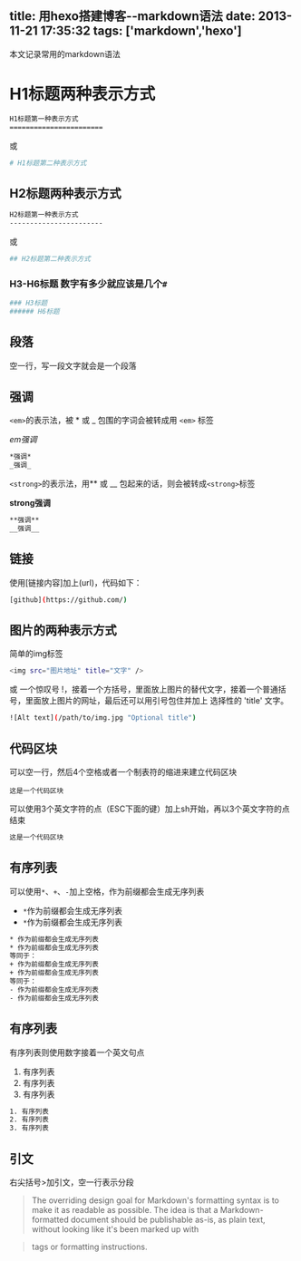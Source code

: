 title: 用hexo搭建博客--markdown语法
date: 2013-11-21 17:35:32
tags: ['markdown','hexo']
---

本文记录常用的markdown语法

H1标题两种表示方式
=======================

```sh
H1标题第一种表示方式
=======================
```
或
```sh
# H1标题第二种表示方式
```

H2标题两种表示方式
-----------------------

```sh
H2标题第一种表示方式
-----------------------
```
<!--more-->
或
```sh
## H2标题第二种表示方式
```

### H3-H6标题 数字有多少就应该是几个`#`

```sh
### H3标题
###### H6标题
```

段落
----------------

空一行，写一段文字就会是一个段落

强调
----------------
`<em>`的表示法，被 * 或 _ 包围的字词会被转成用 `<em>` 标签

*em强调*

```sh
*强调*
_强调_
```

`<strong>`的表示法，用** 或 __ 包起来的话，则会被转成`<strong>`标签

**strong强调**

```sh
**强调**
__强调__
```

链接
----------------
使用[链接内容]加上(url)，代码如下：

```sh
[github](https://github.com/)
```

图片的两种表示方式
----------------

简单的img标签
```sh
<img src="图片地址" title="文字" />
```
或
一个惊叹号 !，接着一个方括号，里面放上图片的替代文字，接着一个普通括号，里面放上图片的网址，最后还可以用引号包住并加上 选择性的 'title' 文字。
```sh
![Alt text](/path/to/img.jpg "Optional title")
```

代码区块
----------------

可以空一行，然后4个空格或者一个制表符的缩进来建立代码区块

    这是一个代码区块

可以使用3个英文字符的点（ESC下面的键）加上sh开始，再以3个英文字符的点结束
```sh
这是一个代码区块
```

有序列表
-----------------

可以使用`*`、`+`、`-`加上空格，作为前缀都会生成无序列表

* `*`作为前缀都会生成无序列表
* `*`作为前缀都会生成无序列表

```sh
* 作为前缀都会生成无序列表
* 作为前缀都会生成无序列表
等同于：
+ 作为前缀都会生成无序列表
+ 作为前缀都会生成无序列表
等同于：
- 作为前缀都会生成无序列表
- 作为前缀都会生成无序列表
```

有序列表
---------------

有序列表则使用数字接着一个英文句点

1. 有序列表
2. 有序列表
3. 有序列表

```sh
1. 有序列表
2. 有序列表
3. 有序列表
```

引文
-----------------
右尖括号>加引文，空一行表示分段
> The overriding design goal for Markdown's formatting syntax is to make it as readable as possible. The idea is that a
> Markdown-formatted document should be publishable as-is, as plain text, without looking like it's been marked up with

> tags or formatting instructions.



